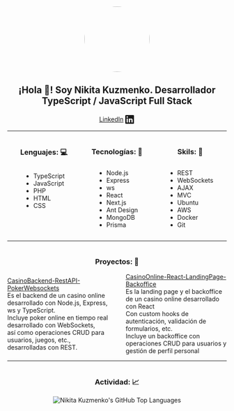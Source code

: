 <center>
    <img src="https://avatars.githubusercontent.com/u/80328000?s=400&u=9e860ddf1ef9d24777ed5ae8ea95b1bd3c22666c&v=4" style="border-radius: 99999px; aspect-ratio: 1/1; width: 150px">
    <h2>¡Hola 👋! Soy Nikita Kuzmenko. Desarrollador TypeScript / JavaScript Full Stack</h2>
    <a target="_blank" href="https://www.linkedin.com/in/nikitaakuzmenko/" style="display: flex; align-items: center; gap: 2px; justify-content: center;">
        LinkedIn
        <svg xmlns="http://www.w3.org/2000/svg" viewBox="0 0 24 24" data-supported-dps="24x24" fill="currentColor" class="mercado-match" width="24" height="24" focusable="false">
            <path d="M20.5 2h-17A1.5 1.5 0 002 3.5v17A1.5 1.5 0 003.5 22h17a1.5 1.5 0 001.5-1.5v-17A1.5 1.5 0 0020.5 2zM8 19H5v-9h3zM6.5 8.25A1.75 1.75 0 118.3 6.5a1.78 1.78 0 01-1.8 1.75zM19 19h-3v-4.74c0-1.42-.6-1.93-1.38-1.93A1.74 1.74 0 0013 14.19a.66.66 0 000 .14V19h-3v-9h2.9v1.3a3.11 3.11 0 012.7-1.4c1.55 0 3.36.86 3.36 3.66z"></path>
        </svg>
    </a>
</center>
<hr>
<div style="display: grid; grid-template-columns: repeat(3, 1fr)">
    <div style="display: flex; align-items: center; flex-direction: column">
        <h3><strong>Lenguajes: 💻</strong></h3>
        <ul>
            <li>TypeScript</li>
            <li>JavaScript</li>
            <li>PHP</li>
            <li>HTML</li>
            <li>CSS</li>
        </ul>
    </div>
    <div style="display: flex; align-items: center; flex-direction: column">
        <h3><strong>Tecnologías: 🔧</strong></h3>
        <ul>
            <li>Node.js</li>
            <li>Express</li>
            <li>ws</li>
            <li>React</li>
            <li>Next.js</li>
            <li>Ant Design</li>
            <li>MongoDB</li>
            <li>Prisma</li>
        </ul>
    </div>
    <div style="display: flex; align-items: center; flex-direction: column">
        <h3><strong>Skils: 🚀</strong></h3>
        <ul>
            <li>REST</li>
            <li>WebSockets</li>
            <li>AJAX</li>
            <li>MVC</li>
            <li>Ubuntu</li>
            <li>AWS</li>
            <li>Docker</li>
            <li>Git</li>
        </ul>
    </div>
</div>
<hr>
    <div style="display: flex; align-items: center; flex-direction: column">
        <h3><strong>Proyectos: 📁</strong></h3>
        <div style="display: grid; grid-template-columns: repeat(2, 1fr); gap: 40px;">
            <div style="display: flex; align-items: center; justify-content: center; flex-direction: column">
                <a target="_blank" href="https://github.com/nikitaa01/CasinoBackend-RestAPI-PokerWebsockets">CasinoBackend-RestAPI-PokerWebsockets</a>
                Es el backend de un casino online desarrollado con Node.js, Express, ws y TypeScript.<br>
                Incluye poker online en tiempo real desarrollado con WebSockets,<br>
                así como operaciones CRUD para usuarios, juegos, etc., desarrolladas con REST.
            </div>
            <div style="display: flex; align-items: center; justify-content: center; flex-direction: column">
                <a target="_blank" href="https://github.com/nikitaa01/CasinoOnline-React-LandingPage-Backoffice">CasinoOnline-React-LandingPage-Backoffice</a>
                Es la landing page y el backoffice de un casino online desarrollado con React<br>
                Con custom hooks de autenticación, validación de formularios, etc.<br>
                Incluye un backoffice con operaciones CRUD para usuarios y gestión de perfil personal
            </div>
        </div>
</div>
<hr>
<div style="display: flex; align-items: center; flex-direction: column">
    <h3><strong>Actividad: 📈</strong></h3>
    <img src="https://github-readme-stats.vercel.app/api/top-langs/?username=nikitaa01&layout=compact&theme=transparent" alt="Nikita Kuzmenko's GitHub Top Languages">
</div>